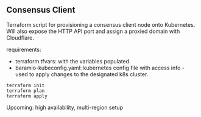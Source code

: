 ## Consensus Client
Terraform script for provisioning a consensus client node onto Kubernetes.
Will also expose the HTTP API port and assign a proxied domain with Cloudflare.

requirements: 
* terraform.tfvars: with the variables populated
* baramio-kubeconfig.yaml: kubernetes config file with access info - 
used to apply changes to the designated k8s cluster.

```commandline
terraform init
terraform plan
terraform apply
```

Upcoming: high availability, multi-region setup